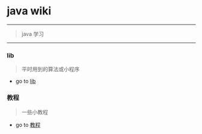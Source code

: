 # java wiki

---
> java 学习
---

### lib 
> 平时用到的算法或小程序
- go to [lib](./lib/readme.md)

### 教程
> 一些小教程
- go to [教程](./教程/readme.md)